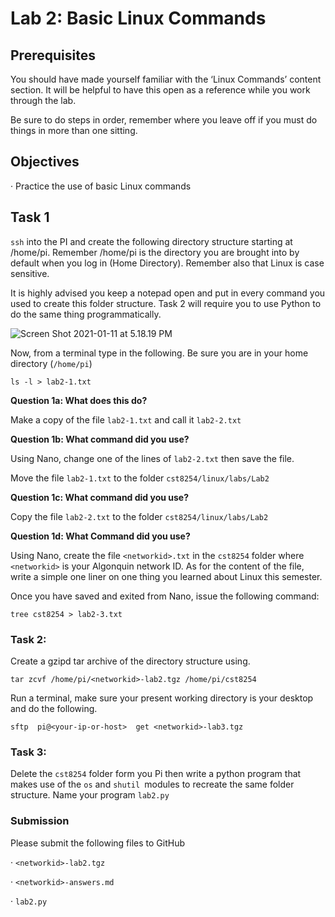 # Lab 2: Basic Linux Commands



## Prerequisites

You should have made yourself familiar with the ‘Linux Commands’ content section. It will be helpful to have this open as a reference while you work through the lab.

Be sure to do steps in order, remember where you leave off if you must do things in more than one sitting.

## Objectives

·    Practice the use of basic Linux commands



## Task 1

`ssh` into the PI and create the following directory structure starting at /home/pi. Remember /home/pi is the directory you are brought into by default when you log in (Home Directory). Remember also that Linux is case sensitive.

It is highly advised you keep a notepad open and put in every command you used to create this folder structure. Task 2 will require you to use Python to do the same thing programmatically.

![Screen Shot 2021-01-11 at 5.18.19 PM](/Users/mizonj/Documents/8254/tree.png)

Now, from a terminal type in the following. Be sure you are in your home directory (`/home/pi`)

 `ls -l > lab2-1.txt`       

 **Question 1a: What does this do?**



Make a copy of the file `lab2-1.txt` and call it `lab2-2.txt`

**Question 1b: What command did you use?**



Using Nano, change one of the lines of `lab2-2.txt` then save the file.                           

Move the file `lab2-1.txt` to the folder `cst8254/linux/labs/Lab2`

**Question 1c: What command did you use?**



Copy the file `lab2-2.txt` to the folder `cst8254/linux/labs/Lab2`

**Question 1d: What Command did you use?**

 

Using Nano, create the file `<networkid>.txt` in the `cst8254` folder where `<networkid>` is your Algonquin network ID. As for the content of the file, write a simple one liner on one thing you learned about Linux this semester.

Once you have saved and exited from Nano, issue the following command:

`tree cst8254 > lab2-3.txt`       



### Task 2:

Create a gzipd tar archive of the directory structure using. 

 `tar zcvf /home/pi/<networkid>-lab2.tgz /home/pi/cst8254       `

Run a terminal, make sure your present working directory is your desktop and do the following.

 `sftp  pi@<your-ip-or-host>  get <networkid>-lab3.tgz    `

 

### Task 3:

Delete the `cst8254` folder form you Pi then write a python program that makes use of the `os` and `shutil `modules to recreate the same folder structure. Name your program `lab2.py`



### Submission

 Please submit the following files to GitHub 

·    `<networkid>-lab2.tgz`

·    `<networkid>-answers.md`

·    `lab2.py`

